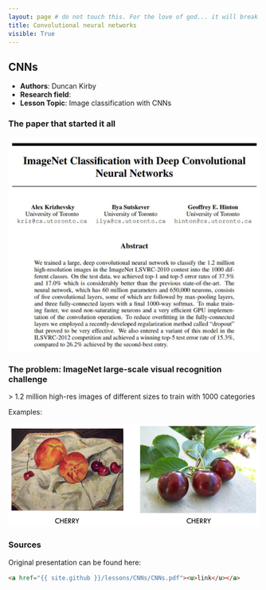 ```yaml
---
layout: page # do not touch this. For the love of god... it will break things
title: Convolutional neural networks
visible: True
---
```


## CNNs

 - **Authors**: Duncan Kirby
 - **Research field**:
 - **Lesson Topic**: Image classification with CNNs

### The paper that started it all

![Krizhevsky et al.](paper.png)

### The problem: ImageNet large-scale visual recognition challenge

&gt; 1.2 million high-res images of different sizes to train with
1000 categories

Examples:

![cherries](cherry_example.png)

### Sources

Original presentation can be found here:
```html
<a href="{{ site.github }}/lessons/CNNs/CNNs.pdf"><u>link</u></a>
```
